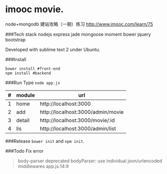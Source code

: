 # imooc movie.

node+mongodb 建站攻略（一期）练习
http://www.imooc.com/learn/75

###Tech stack
    nodejs
    express
    jade
    mongoose
    moment
    bower
    jquery
    bootstrap

Developed with sublime text 2 under Ubuntu.

###Install

    bower install #front-end
    npm install #backend

###Run
Type `node app.js`

|#|module|url|
|---|---|---|
|1|home|http://localhost:3000
|2|add|http://localhost:3000/admin/movie
|3|detail|http://localhost:3000/movie/:id
|4|lis|http://localhost:3000/admin/list

###Release
`bower init` and `npm init`.

###Todo
Fix error
> body-parser deprecated bodyParser: use individual json/urlencoded middlewares app.js:14:9
